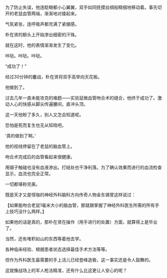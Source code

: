为了防止失误，他连眨眼都小心翼翼，双手如同抚摸丝绸般精细地移动着。事先切开的老鼠血管两端，渐渐地对接起来。

气氛紧张，连呼吸声都充满了紧绷感。

朴在贤的额头上开始渗出细密的汗珠。

就在这时，他的表情渐渐发生了变化。

咔哒。咔哒。咔哒。

“成功了！”

经过30分钟的鏖战，朴在贤将双手高举向天花板。

他做到了。

过去几年一直未能攻克的难题——实验鼠微血管吻合术的缝合，他终于成功了。激动人心的快感从脚尖传遍腰间，直冲头顶。

这一天他盼了多久，别人又怎会知道呢。

恐怕是死而复生也无从知晓吧。

‘真的做到了啊。’

他的视线停留在了老鼠的脑血管上。

吻合术完成后的血管看起来很健康。

用镊子触碰也没有血液渗出。打结处也干净利落。为了确认效果而进行的血流检查显示，血流也完全正常。

一切都堪称完美。

既是天才又是怪咖的神经外科脑科方向传奇人物金东锡曾这样说过：

【如果能吻合老鼠1毫米大小的脑血管，那就跟掌握了神经外科医生所需的所有手上技巧没什么两样。】

如果他的话是真的，那朴在贤在操作（用手进行的处置）方面，就算得上是毕业了。

当然，还有堆积如山的东西等着他去学。

各种临床经验、根据患者状态选择最佳手术方法等等。

但作为外科医生最需要的手上活儿已经登峰造极，这一事实还是令人鼓舞的。

这就像战场上的军人枪法精准，还有什么比这更让人安心的呢？